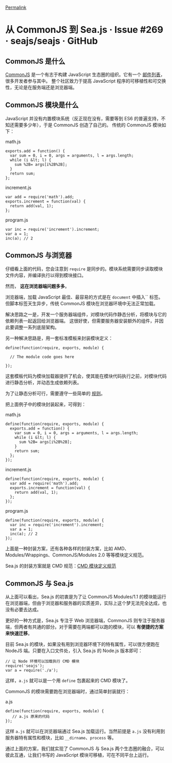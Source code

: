 
[Permalink](https://github.com/seajs/seajs/issues/269 "Permalink to 从 CommonJS 到 Sea.js · Issue #269 · seajs/seajs · GitHub")

# 从 CommonJS 到 Sea.js · Issue #269 · seajs/seajs · GitHub

## CommonJS 是什么

[CommonJS][1] 是一个有志于构建 JavaScript 生态圈的组织。它有一个 [邮件列表][2]，很多开发者参与其中。 整个社区致力于提高 JavaScript 程序的可移植性和可交换性，无论是在服务端还是浏览器端。

## CommonJS 模块是什么

JavaScript 并没有内置模块系统（反正现在没有，需要等到 ES6 的普遍支持，不知还需要多少年），于是 CommonJS 创造了自己的。 传统的 CommonJS 模块如下：

math.js


    exports.add = function() {
      var sum = 0, i = 0, args = arguments, l = args.length;
      while (i &lt; l) {
        sum %2B= args[i%2B%2B];
      }
      return sum;
    };


increment.js


    var add = require('math').add;
    exports.increment = function(val) {
      return add(val, 1);
    };


program.js


    var inc = require('increment').increment;
    var a = 1;
    inc(a); // 2


## CommonJS 与浏览器

仔细看上面的代码，您会注意到 `require` 是同步的。模块系统需要同步读取模块文件内容，并编译执行以得到模块接口。

然而， **这在浏览器端问题多多**。

浏览器端，加载 JavaScript 最佳、最容易的方式是在 `document` 中插入`` 标签。但脚本标签天生异步，传统 CommonJS 模块在浏览器环境中无法正常加载。

解决思路之一是，开发一个服务器端组件，对模块代码作静态分析，将模块与它的依赖列表一起返回给浏览器端。 这很好使，但需要服务器安装额外的组件，并因此要调整一系列底层架构。

另一种解决思路是，用一套标准模板来封装模块定义：


    define(function(require, exports, module) {

      // The module code goes here

    });


这套模板代码为模块加载器提供了机会，使其能在模块代码执行之前，对模块代码进行静态分析，并动态生成依赖列表。

为了让静态分析可行，需要遵守一些简单的 [规则][3]。

把上面例子中的模块封装起来，可得到：

math.js


    define(function(require, exports, module) {
      exports.add = function() {
        var sum = 0, i = 0, args = arguments, l = args.length;
        while (i &lt; l) {
          sum %2B= args[i%2B%2B];
        }
        return sum;
      };
    });


increment.js


    define(function(require, exports, module) {
      var add = require('math').add;
      exports.increment = function(val) {
        return add(val, 1);
      };
    });


program.js


    define(function(require, exports, module) {
      var inc = require('increment').increment;
      var a = 1;
      inc(a); // 2
    });


上面是一种封装方案，还有各种各样的封装方案，比如 AMD、Modules/Wrappings、CommonJS/Modules 2.0 等等模块定义规范。

Sea.js 的封装方案就是 CMD 规范：[CMD 模块定义规范][4]

## CommonJS 与 Sea.js

从上面可以看出，Sea.js 的初衷是为了让 CommonJS Modules/1.1 的模块能运行在浏览器端，但由于浏览器和服务器的实质差异，实际上这个梦无法完全达成，也没有必要去达成。

更好的一种方式是，Sea.js 专注于 Web 浏览器端，CommonJS 则专注于服务器端，但两者有共通的部分。对于需要在两端都可以跑的模块，可以 **有便捷的方案来快速迁移**。

目前 Sea.js 的模块，如果没有用到浏览器环境下的特有属性，可以很方便跑在 NodeJS 端。只要在入口文件处，引入 Sea.js 的 Node.js 版本即可：


    // 让 Node 环境可以加载执行 CMD 模块
    require('seajs');
    var a = require('./a');


这样，`a.js` 就可以是一个用 `define` 包裹起来的 CMD 模块了。

CommonJS 的模块需要跑在浏览器端时，通过简单封装就行：

a.js


    define(function(require, exports, module) {
       // a.js 原来的代码
    });


这样 `a.js` 就可以在浏览器端通过 Sea.js 加载运行。当然前提是 `a.js` 没有利用到服务器特有属性和模块，比如 `__dirname`、`process` 等。

通过上面的方案，我们就实现了 CommonJS 与 Sea.js 两个生态圈的融合，可以彼此互通，让我们书写的 JavaScript 模块可移植，可在不同平台上运行。

   [1]: http://wiki.commonjs.org/
   [2]: http://groups.google.com/group/commonjs
   [3]: https://github.com/seajs/seajs/issues/259
   [4]: https://github.com/seajs/seajs/issues/242
  
